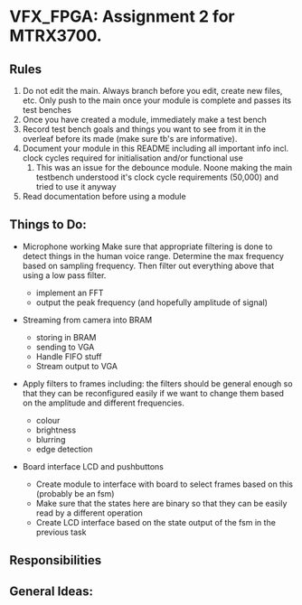 # VFX_FPGA: Assignment 2 for MTRX3700.

## Rules
1. Do not edit the main. Always branch before you edit, create new files, etc. Only push to the main once your module is complete and passes its test benches
2. Once you have created a module, immediately make a test bench
3. Record test bench goals and things you want to see from it in the overleaf before its made (make sure tb's are informative).
4. Document your module in this README including all important info incl. clock cycles required for initialisation and/or functional use
    1. This was an issue for the debounce module. Noone making the main testbench understood it's clock cycle requirements (50,000) and tried to use it anyway
5. Read documentation before using a module

## Things to Do:

- Microphone working
  Make sure that appropriate filtering is done to detect things in the human voice range.
  Determine the max frequency based on sampling frequency. Then filter out everything above that using a low pass filter.
  
    - implement an FFT
    - output the peak frequency (and hopefully amplitude of signal)

- Streaming from camera into BRAM
    - storing in BRAM
    - sending to VGA
    - Handle FIFO stuff
    - Stream output to VGA

- Apply filters to frames including:
      the filters should be general enough so that they can be reconfigured easily if we want to change
      them based on the amplitude and different frequencies.
    - colour
    - brightness
    - blurring
    - edge detection

- Board interface LCD and pushbuttons 
    - Create module to interface with board to select frames based on this (probably be an fsm)
    - Make sure that the states here are binary so that they can be easily read by a different operation
    - Create LCD interface based on the state output of the fsm in the previous task

## Responsibilities

## General Ideas:
